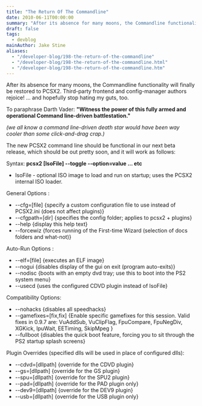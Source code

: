 ```yaml
---
title: "The Return Of The Commandline"
date: 2010-06-11T00:00:00
summary: "After its absence for many moons, the Commandline functionality will finally be restored to PCSX2"
draft: false
tags:
  - devblog
mainAuthor: Jake Stine
aliases:
  - "/developer-blog/198-the-return-of-the-commandline"
  - "/developer-blog/198-the-return-of-the-commandline.html"
  - "/developer-blog/198-the-return-of-the-commandline.htm"
---
```


After its absence for many moons, the Commandline functionality will
finally be restored to PCSX2. Third-party frontend and config-manager
authors rejoice! ... and hopefully stop hating my guts, too.

To paraphrase Darth Vader: **"Witness the power of this fully armed and
operational Command line-driven battlestation."**

*(we all know a command line-driven death star would have been way
cooler than some click-and-drag crap.)*

The new PCSX2 command line should be functional in our next beta
release, which should be out pretty soon, and it will work as follows:

Syntax: **pcsx2 \[IsoFile\] --toggle --option=value ... etc**

-   IsoFile - optional ISO image to load and run on startup; uses the
    PCSX2 internal ISO loader.

General Options :

-   --cfg=\[file\] {specify a custom configuration file to use instead
    of PCSX2.ini (does not affect plugins)}
-   --cfgpath=\[dir\] {specifies the config folder; applies to pcsx2 +
    plugins}
-   --help {display this help text}
-   --forcewiz {forces running of the First-time Wizard (selection of
    docs folders and what-not)}


Auto-Run Options :

-   --elf=\[file\] {executes an ELF image}
-   --nogui {disables display of the gui on exit (program auto-exits)}
-   --nodisc {boots with an empty dvd tray; use this to boot into the
    PS2 system menu}
-   --usecd {uses the configured CDVD plugin instead of IsoFile}


Compatibility Options:

-   --nohacks {disables all speedhacks}
-   --gamefixes=\[fix,fix\] {Enable specific gamefixes for this session.
    Valid fixes in 0.9.7 are: VuAddSub, VuClipFlag, FpuCompare,
    FpuNegDiv, XGKick, IpuWait, EETiming, SkipMpeg }
-   --fullboot {disables the quick boot feature, forcing you to sit
    through the PS2 startup splash screens}


Plugin Overrides (specified dlls will be used in place of configured
dlls):

-   --cdvd=\[dllpath\] {override for the CDVD plugin}
-   --gs=\[dllpath\] {override for the GS plugin}
-   --spu=\[dllpath\] {override for the SPU2 plugin}
-   --pad=\[dllpath\] {override for the PAD plugin only}
-   --dev9=\[dllpath\] {override for the DEV9 plugin}
-   --usb=\[dllpath\] {override for the USB plugin only}
